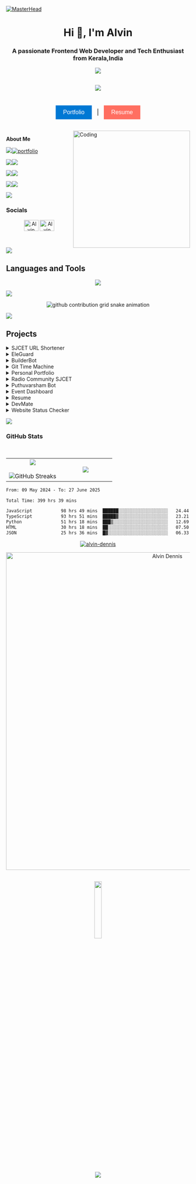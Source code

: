 [![MasterHead](https://images-wixmp-ed30a86b8c4ca887773594c2.wixmp.com/f/c83c004e-1370-4756-88e5-4071de797088/dgdq8br-09cc7ad6-a021-47a5-b0e0-917b12b0f7a7.gif?token=eyJ0eXAiOiJKV1QiLCJhbGciOiJIUzI1NiJ9.eyJzdWIiOiJ1cm46YXBwOjdlMGQxODg5ODIyNjQzNzNhNWYwZDQxNWVhMGQyNmUwIiwiaXNzIjoidXJuOmFwcDo3ZTBkMTg4OTgyMjY0MzczYTVmMGQ0MTVlYTBkMjZlMCIsIm9iaiI6W1t7InBhdGgiOiJcL2ZcL2M4M2MwMDRlLTEzNzAtNDc1Ni04OGU1LTQwNzFkZTc5NzA4OFwvZGdkcThici0wOWNjN2FkNi1hMDIxLTQ3YTUtYjBlMC05MTdiMTJiMGY3YTcuZ2lmIn1dXSwiYXVkIjpbInVybjpzZXJ2aWNlOmZpbGUuZG93bmxvYWQiXX0.tqRMtE-b2QiI2nnefNxSDMJvZCcYqFmq2ccg_Xfzqb8)](https://alvindennisv1.vercel.app/)
<h1 align="center">Hi 👋, I'm Alvin</h1>
<h3 align="center">A passionate  Frontend Web Developer and Tech Enthusiast from Kerala,India</h3>


 <p align="center"><a href="https://github.com/alvin-dennis/"><img src="https://readme-typing-svg.herokuapp.com?lines=Frontend+Web+Developer;Freelancer;Tech+Enthusiast;UI/UX+Designer;Bot+Developer&center=true&width=500&height=30"></a></p>
<br>

<div align="center">
  <img src="https://profile-counter.glitch.me/alvin-dennis/count.svg?"  />
</div>
<br/>

###


<p align="center">
  <a href="https://alvindennis.tech/" target="_blank" style="text-decoration: none;">
    <button style="background-color: #0078D4; color: white; border: none; padding: 10px 20px; font-size: 16px; cursor: pointer;">Portfolio</button>
  </a>
  <span style="margin: 0 10px; font-size: 16px; color: #000;">|</span>
  <a href="https://resume.alvindennis.tech" target="_blank" style="text-decoration: none;">
    <button style="background-color: #FF6F61; color: white; border: none; padding: 10px 20px; font-size: 16px; cursor: pointer;">Resume</button>
  </a>
</p>




<br>
<!-- <style></style> -->



<img align="right" alt="Coding"  width="320" src="https://octodex.github.com/images/daftpunktocat-thomas.gif">

<b> About Me</b>


 ![](https://img.shields.io/badge/🔭%20I’m%20currently%20working%20on%20-%23E34F26?style=for-the-badge&logoColor=white)[![portfolio](https://img.shields.io/badge/HackSup%20-%231877F2?style=for-the-badge&logoColor=white)](https://alvin-dennis.vercel.app)

 
 ![](https://img.shields.io/badge/🌱%20I’m%20currently%20learning-%234ea94b?style=for-the-badge&logoColor=white)![](https://img.shields.io/badge/Backend%20Web%20Development%20-%23563D7C?style=for-the-badge) 
 
 ![](https://img.shields.io/badge/💬%20Ask%20me%20about-%23FF0000?style=for-the-badge)![](https://img.shields.io/badge/Tech%20-%23E34F26?style=for-the-badge)
 
 
![](https://img.shields.io/badge/📫%20Reach%20out%20to%20me-%23323330?style=for-the-badge&logoColor=white)![](https://img.shields.io/badge/alvindennis80@gmail.com-%23ED8B00?style=for-the-badge&logoColor=white)


<img src="https://user-images.githubusercontent.com/73097560/115834477-dbab4500-a447-11eb-908a-139a6edaec5c.gif"/>

<h3 align="left"> Socials</h3>
<a href="https://linkedin.com/in/alvin-dennis-0a70ba163" target="blank"> <p align="center"> <img align="center" src="https://raw.githubusercontent.com/rahuldkjain/github-profile-readme-generator/master/src/images/icons/Social/linked-in-alt.svg" alt="Alvin Dennis" height="30" width="40" /></a>
<a href="https://instagram.com/_a.lvin._" target="blank"><img align="center" src="https://raw.githubusercontent.com/rahuldkjain/github-profile-readme-generator/master/src/images/icons/Social/instagram.svg" alt="Alvin Dennis" height="30" width="40" /></a>
</p>

<br>

<img src="https://user-images.githubusercontent.com/73097560/115834477-dbab4500-a447-11eb-908a-139a6edaec5c.gif"></a>



<h2 align="left">Languages and Tools</h2>

<p align="center">
  <a href="https://skillicons.dev">
    <img src="https://skillicons.dev/icons?i=html,css,javascript,python,c,markdown,latex,react,astro,nextjs,expressjs,fastapi,nodejs,tailwindcss,mongodb,supabase,firebase,prisma,git,github,postman,figma,vscode,pycharm,webpack,regex,bash,powershell,cloudflare,workers,vercel,netlify,githubactions,anaconda,arduino,raspberrypi,matlab,mint,arch,bun&perline=8" />
  </a>
</p>

<img src="https://user-images.githubusercontent.com/73097560/115834477-dbab4500-a447-11eb-908a-139a6edaec5c.gif"></a>

<div align="center">
 
<picture>
  <source media="(prefers-color-scheme: dark)" srcset="https://raw.githubusercontent.com/alvin-dennis/alvin-dennis/output/github-contribution-grid-snake-dark.svg">
  <source media="(prefers-color-scheme: light)" srcset="https://raw.githubusercontent.com/alvin-dennis/alvin-dennis/output/github-contribution-grid-snake.svg">
  <img alt="github contribution grid snake animation" src="https://raw.githubusercontent.com/alvin-dennis/alvin-dennis/output/github-contribution-grid-snake.svg">
</picture>
</div>

<img src="https://user-images.githubusercontent.com/73097560/115834477-dbab4500-a447-11eb-908a-139a6edaec5c.gif"></a>

## Projects

<details>
<summary>SJCET URL Shortener</summary>

**Description:** A custom URL shortening service developed for St. Joseph's College of Engineering and Technology.  
**Technologies:** `Nextjs` | `Tailwind CSS` | `Shadcn` | `Supabase`  
**Highlights:** Architected and implemented a full-stack URL shortening platform featuring custom analytics dashboards, secure user authentication, and branded link generation capabilities for institutional use.  
[GitHub Repo](https://github.com/nexussjcet/Sjcet-Url-Shortner) | [Live Demo](https://shortx-sjcet.vercel.app/)

</details>

<details>
<summary>EleGuard</summary>

**Description:** Smart elephant monitoring system with real-time hazard detection and notification capabilities.  
**Technologies:** `Python` | `Raspberry Pi` | `Roboflow` | `OpenCV` | `Twilio`  
**Highlights:** Designed and built an IoT-based elephant monitoring system that detects elephants and alerts people in real-time using computer vision and machine learning techniques, enhancing wildlife safety and community awareness.  
[GitHub Repo](https://github.com/alvin-dennis/EleGuard) 

</details>

<details>
<summary>BuilderBot</summary>

**Description:** A Discord server bot designed for BuilderClan to assist with server functions, moderation and community management with the help of commands.  
**Technologies:** `Python` | `Discord.py` | `Render` | `CloudFlare Workers`  
**Highlights:** Designed and implemented a Discord bot to automate server monitoring, manage user roles, handle custom command execution to ensure a secure and organized digital environment.  
[GitHub Repo](https://github.com/BuilderClan/BuilderBot) 

</details>

<details>
<summary>Git Time Machine</summary>

**Description:** Interactive visualization platform for Git repository analysis that provides chronological mapping of project history.  
**Technologies:** `HTML` | `Tailwind CSS` | `JavaScript` | `NPM` | `GitHub API`  
**Highlights:** Implemented a repository visualization application leveraging GitHub API integration that presents commit history through an interactive timeline interface, facilitating efficient codebase evolution analysis.  
[GitHub Repo](https://github.com/vHackBots/Git-Time-Machine) | [Live Demo](https://www.npmjs.com/package/git-tm)

</details>

<details>
<summary>Personal Portfolio</summary>

**Description:** Professional developer portfolio utilizing modern bento grid layout with responsive design and accessibility features.  
**Technologies:** `Nextjs` | `Tailwind CSS` | `Shadcn` | `TypeScript`  
**Highlights:** Engineered a responsive TypeScript-based Next.js application featuring theme customization, component-based architecture, and optimized performance metrics to effectively showcase technical expertise and project accomplishments.  
[GitHub Repo](https://github.com/alvin-dennis/Personal-Portfolio-2.0) | [Live Demo](https://alvindennis.tech/)

</details>

<details>
<summary>Radio Community SJCET</summary>

**Description:** Institutional web platform for HAM radio enthusiasts featuring responsive design, event management and educational resources.  
**Technologies:** `HTML` | `CSS` | `Tailwind CSS` | `JavaScript`  
**Highlights:** Developed a comprehensive community management system with responsive frontend architecture, dynamic content delivery, execom directory functionality for institutional technical organization.  
[GitHub Repo](https://github.com/Radio-Community-SJCET/RC-SJCET) | [Live Demo](https://radiocommunity.sjcetpalai.ac.in/)

</details>

<details>
<summary>Puthuvarsham Bot</summary>

**Description:** A Discord bot featuring Malayalam New Year cultural content delivery and event notifications.  
**Technologies:** `Python` | `Discord.py`  
**Highlights:** Implemented a Python-based Discord bot utilizing Discord.py framework to automate cultural information distribution, featuring command-driven interaction patterns and programmatic content delivery for cultural celebration events.  
[GitHub Repo](https://github.com/alvin-dennis/PuthuVarsham-Bot) 

</details>

<details>
<summary>Event Dashboard</summary>

**Description:** Comprehensive event management solution with real-time updates, registration tracking, and administrative capabilities.  
**Technologies:** `Vue` | `React` | `JavaScript` | `Tailwind CSS` | `Firebase`  
**Highlights:** Designed and implemented a Firebase-powered event management application with real-time data synchronization, registration analytics dashboard, and role-based administrative controls for institutional event coordination and logistics.  
[GitHub Repo](https://github.com/nexussjcet/Sjcet-Events) | [Live Demo](https://sjcet-events.vercel.app/)

</details>

<details>
<summary>Resume</summary>

**Description:** Professional curriculum vitae document utilizing LaTeX for modular, version-controlled document management.  
**Technologies:** `LaTeX`  
**Highlights:** Created a modular LaTeX-based document generation system incorporating version control, automated formatting specifications, and componentized structure for maintaining professional documentation with consistent presentation.  
[GitHub Repo](https://github.com/alvin-dennis/Resume) | [Live Demo](https://resume.alvindennis.tech/)

</details>

<details>
<summary>DevMate</summary>

**Description:** DevMate is a chatbot that assists developers in finding the code they need.  
**Technologies:** `Python` | `Pathway` | `OpenAI` | `Streamlit`  
**Highlights:** Built an AI-powered coding assistant that integrates OpenAI's language models with a custom interface to provide contextualized code suggestions and explanations.  
[GitHub Repo](https://github.com/alvin-dennis/DevMate) 

</details>

<details>
<summary>Website Status Checker</summary>

**Description:** This is a Python application to check the status of websites.  
**Technologies:** `Python` | `Streamlit` | `Lighthouse API`  
**Highlights:** Created a monitoring tool that performs real-time website status checks with performance metrics visualization using Lighthouse API integration.  
[GitHub Repo](https://github.com/alvin-dennis/Website-Status-Checker) 

</details>

<img src="https://user-images.githubusercontent.com/73097560/115834477-dbab4500-a447-11eb-908a-139a6edaec5c.gif"></a>


<h3 align="left">GitHub Stats</h3>

</br>

<p align="center">
 
  <!--- stats (start) -->
<table align="center">
<tr border="none">
<td width="50%" align="center">
  
  <img  align="center"  src="https://github-readme-stats.vercel.app/api?username=alvin-dennis&theme=midnight-purple&show_icons=true&count_private=true&include_all_commits=false" />
  <br></br>
  <img  align="center" src="https://github-readme-streak-stats.herokuapp.com/?user=alvin-dennis&theme=midnight-purple&hide_border=false" alt="GitHub Streaks"/> 
</td>

<td width="50%" align="center">

  <img  align="center"  src="https://github-readme-stats.anuraghazra1.vercel.app/api/top-langs/?username=alvin-dennis&theme=midnight-purple&hide_border=false&no-bg=true&no-frame=true&langs_count=10"/>
  
  </td>
</tr>
</table>

<!--START_SECTION:waka-->

```txt
From: 09 May 2024 - To: 27 June 2025

Total Time: 399 hrs 39 mins

JavaScript           98 hrs 49 mins  ██████░░░░░░░░░░░░░░░░░░░   24.44 %
TypeScript           93 hrs 51 mins  █████▓░░░░░░░░░░░░░░░░░░░   23.21 %
Python               51 hrs 18 mins  ███▒░░░░░░░░░░░░░░░░░░░░░   12.69 %
HTML                 30 hrs 18 mins  ██░░░░░░░░░░░░░░░░░░░░░░░   07.50 %
JSON                 25 hrs 36 mins  █▓░░░░░░░░░░░░░░░░░░░░░░░   06.33 %
```

<!--END_SECTION:waka-->

<p align="center"> <a href="https://github.com/ryo-ma/github-profile-trophy"><img src="https://github-profile-trophy.vercel.app/?username=alvin-dennis&theme=onedark&title=-Reviews" alt="alvin-dennis" /></a> </p>

<div align="center">
  <img width="868px" src="https://github-readme-activity-graph.vercel.app/graph?username=alvin-dennis&theme=react-dark" alt="Alvin Dennis"/>
</div>


 
<br>
 
 <div align="center">
 <p align="center"">
<img src="https://media.giphy.com/media/jpVnC65DmYeyRL4LHS/giphy.gif" width="20%">
</p>


<img src="https://user-images.githubusercontent.com/73097560/115834477-dbab4500-a447-11eb-908a-139a6edaec5c.gif"></a>

<br>

<div></div>
</div>
